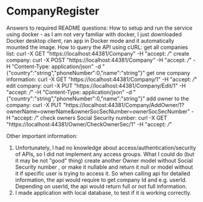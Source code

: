 # CompanyRegister 
 
Answers to required README questions: 
How to setup and run the service using docker - as I am not very familiar with docker, I just downloaded Docker desktop client, ran app in Docker mode and it automatically mounted the image. 
How to query the API using cURL: 
get all companies list: curl -X GET "https://localhost:44381/Company" -H  "accept: */*" 
create company: curl -X POST "https://localhost:44381/Company" -H  "accept: */*" -H  "Content-Type: application/json" -d "{\"country\":\"string\",\"phoneNumber\":0,\"name\":\"string\"}" 
get one company information: curl -X GET "https://localhost:44381/Company/1" -H  "accept: */*" 
edit company: curl -X PUT "https://localhost:44381/Company/Edit/1" -H  "accept: */*" -H  "Content-Type: application/json" -d "{\"country\":\"string\",\"phoneNumber\":0,\"name\":\"string\"}" 
add owner to the company: curl -X PUT "https://localhost:44381/Company/AddOwner/1?ownerName=ownerName&ownerSocSecNumber=ownerSocSecNumber" -H  "accept: */*" 
check owners Social Security number: curl -X GET "https://localhost:44381/Owner/CheckOwnerSec/1" -H  "accept: */*" 
 
Other important information: 
1. Unfortunately, I had no knowledge about access/authentication/security of APIs, so I did not implement any access groups. What I could do (but it may be not "good" thing) create another Owner model without Social Security number , or make it nullable and return it null or model without it if specific user is trying to access it. So when calling api for detailed information, the api would require to get company Id and e.g. userId. Depending on userId, the api would return full or not full information. 
2. I made application with local database, to test if it is working correctly.
